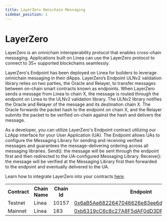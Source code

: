 ```yaml
---
title: LayerZero Omnichain Messaging
sidebar_position: 1
---
```


# LayerZero

LayerZero is an omnichain interoperability protocol that enables cross-chain messaging. Applications built on Linea can use the LayerZero protocol to connect to 35+ supported blockchains seamlessly. 

LayerZero's Endpoint has been deployed on Linea for builders to leverage omnichain messaging in their dApps. LayerZero’s Endpoint ULNv2 validation library relies on two parties, the Oracle and Relayer, to transfer messages between on-chain smart contracts known as endpoints. When LayerZero sends a message from Linea to chain X, the message is routed through the endpoint on Linea to the ULNv2 validation library. The ULNv2 library notifies the Oracle and Relayer of the message and its destination chain X. The Oracle forwards the packet hash to the endpoint on chain X, and the Relayer submits the packet to be verified on-chain against the hash and delivers the message.

As a developer, you can utilize LayerZero's Endpoint contract utilizing our LzApp interface for your User Application (UA). The Endpoint allows UAs to configure the Messaging Library for sending and receiving verified messages and guarantees the message-delivering ordering across all messaging libraries.
Send(): the message will be sent through the endpoint first and then redirected to the UA-configured Messaging Library.
Receive(): the message will be verified at the Messaging Library first then forwarded to the endpoint and eventually delivered to the UA. 

Learn how to integrate LayerZero into your contracts <a href="https://layerzero.gitbook.io/docs/">here</a>. 

<table>
  <tbody>
    <tr>
      <th>Contract</th>
      <th>Chain Name</th>
      <th>Chain Id</th>
      <th>Endpoint</th>
    </tr>
    <tr>
      <td>Testnet</td>
      <td>Linea</td>
      <td>10157</td>
      <td>
        <a href="https://goerli.lineascan.build/address/0x6aB5Ae6822647046626e83ee6dB8187151E1d5ab">
          0x6aB5Ae6822647046626e83ee6dB8187151E1d5ab
        </a>
      </td>
    </tr>
    <tr>
      <td>Mainnet</td>
      <td>Linea</td>
      <td>183</td>
      <td>
        <a href="https://lineascan.build/address/0xb6319cC6c8c27A8F5dAF0dD3DF91EA35C4720dd7">
          0xb6319cC6c8c27A8F5dAF0dD3DF91EA35C4720dd7
        </a>
      </td>
    </tr>
  </tbody>
</table>